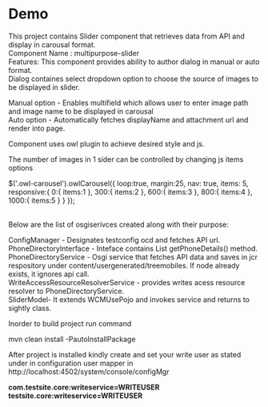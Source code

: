 # Demo
This project contains Slider component that retrieves data from API and display in carousal format.<br>
Component Name : multipurpose-slider<br>
Features: This component provides ability to author dialog in manual or auto format.<br>
Dialog containes select dropdown option to choose the source of images to be displayed in slider.<br>

Manual option - Enables multifield which allows user to enter image path and image name to be displayed in carousal<br>
Auto option - Automatically fetches displayName and attachment url and render into page.<br>

Component uses owl plugin to achieve desired style and js.<br>

The number of images in 1 sider can be controlled by changing js items options<br>

$('.owl-carousel').owlCarousel({
    loop:true,
    margin:25,
    nav: true,
    items: 5,
    responsive:{
        0:{
            items:1
        },
         300:{
            items:2
        },
        600:{
            items:3
        },
        800:{
            items:4
        },
        1000:{
            items:5
        }
    }
});
<br><br>

Below are the list of osgiserivces created along with their purpose:<br>

ConfigManager - Designates testconfig ocd and fetches API url.<br>
PhoneDirectoryInterface - Inteface contains  List<PhoneDirectoryModel> getPhoneDetails() method.<br>
PhoneDirectoryService - Osgi service that fetches API data and saves in jcr respository under content/usergenerated/treemobiles. If node already exists, it ignores api call.<br>
WriteAccessResourceResolverService - provides writes acess resource resolver to PhoneDirectoryService.<br>
SliderModel- It extends WCMUsePojo and invokes service and returns to sightly class.<br>

Inorder to build project run command<br>

mvn clean install -PautoInstallPackage<br>

After project is installed kindly create and set your write user as stated under in configuration user mapper in http://localhost:4502/system/console/configMgr<br>

<b>com.testsite.core:writeservice=WRITEUSER</b><br>
<b>testsite.core:writeservice=WRITEUSER</b>
